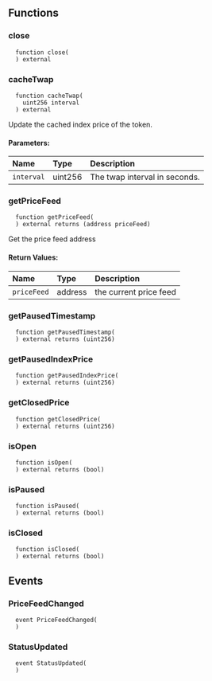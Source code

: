 
## Functions
### close
```solidity
  function close(
  ) external
```




### cacheTwap
```solidity
  function cacheTwap(
    uint256 interval
  ) external
```
Update the cached index price of the token.


#### Parameters:
| Name                           | Type          | Description                                                                  |
| :----------------------------- | :------------ | :--------------------------------------------------------------------------- |
|`interval` | uint256 | The twap interval in seconds.

### getPriceFeed
```solidity
  function getPriceFeed(
  ) external returns (address priceFeed)
```
Get the price feed address



#### Return Values:
| Name                           | Type          | Description                                                                  |
| :----------------------------- | :------------ | :--------------------------------------------------------------------------- |
|`priceFeed` | address | the current price feed
### getPausedTimestamp
```solidity
  function getPausedTimestamp(
  ) external returns (uint256)
```




### getPausedIndexPrice
```solidity
  function getPausedIndexPrice(
  ) external returns (uint256)
```




### getClosedPrice
```solidity
  function getClosedPrice(
  ) external returns (uint256)
```




### isOpen
```solidity
  function isOpen(
  ) external returns (bool)
```




### isPaused
```solidity
  function isPaused(
  ) external returns (bool)
```




### isClosed
```solidity
  function isClosed(
  ) external returns (bool)
```





## Events
### PriceFeedChanged
```solidity
  event PriceFeedChanged(
  )
```



### StatusUpdated
```solidity
  event StatusUpdated(
  )
```



